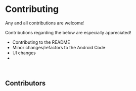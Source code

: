 # Contributing

Any and all contributions are welcome!

Contributions regarding the below are especially appreciated!

- Contributing to the README
- Minor changes/refactors to the Android Code
- UI changes
- 
<br>

## Contributors
